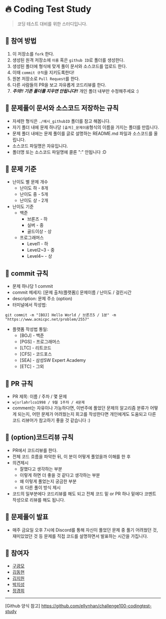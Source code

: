 # :fire: Coding Test Study

> 코딩 테스트 대비를 위한 스터디입니다.



## 📌 참여 방법

1. 이 저장소를 `fork` 한다.
2. 생성된 원격 저장소에 `이름` 혹은 `github ID`로 폴더를 생성한다.
3. 생성된 폴더에 형식에 맞게 풀이 문서와 소스코드를 업로드 한다.
4. 이때 `commit 규칙`을 지키도록한다!
5. 원본 저장소로 `Pull Request`를 한다.
6. 다른 사람들의 PR을 보고 자유롭게 코드리뷰를 한다.
7. ***주의!! 기존 폴더를 지우면 안됩니다!!*** 개인 폴더 내부만 수정해주세요 :)



## 📌 문제풀이 문서와 소스코드 저장하는 규칙

- 자세한 형식은 `./예시_githubID` 폴더를 참고 해봅니다.
- 자기 폴더 내에 문제 하나당 `[출처]_문제이름`형식의 이름을 가지는 폴더를 만듭니다.
- 문제 폴더 내에는 문제 풀이를 글로 설명하는 README.md 파일과 소스코드를 올립니다.
- 소스코드 파일명은 자유입니다.
- 폴더명 또는 소스코드 파일명에 콜론 ":" 안됩니다 :D



## 📌 문제 기준

- 난이도 별 문제 개수
  - 난이도 하 - 8개
  - 난이도 중 - 5개
  - 난이도 상 - 2개
- 난이도 기준
  - 백준
    - 브론즈 - 하
    - 실버 - 중
    - 골드이상 - 상
  - 프로그래머스
    - Level1 - 하
    - Level2~3 - 중
    - Level4~ - 상



## 📌 commit 규칙

- 문제 하나당 1 commit
- commit 메세지: [문제 출처(플랫폼)] 문제이름 / 난이도 / 걸린시간
- description: 문제 주소 (option)
- 터미널에서 작성법:

```
git commit -m "[BOJ] Hello World / 브론즈5 / 1분" -m "https://www.acmicpc.net/problem/2557"
```

- 플랫폼 작성법 통일:
  - [BOJ] - 백준
  - [PGS] - 프로그래머스
  - [LTC] - 리트코드
  - [CFS] - 코드포스
  - [SEA] - 삼성SW Expert Academy
  - [ETC] - 그외



## 📌 PR 규칙

- PR 제목: 이름 / 주차 / 몇 문제
- ``wjsrlahrlco1998 / 9월 1주차 / 4문제``
- comment는 자유이나 가능하다면, 이번주에 풀었던 문제의 알고리즘 분류가 어떻게 되는지,
  어떤 문제가 어려웠는지 회고를 작성한다면 개인에게도 도움되고 다른 코드 리뷰어가 참고하기 좋을 것 같습니다 :)



## 📌 (option)코드리뷰 규칙

- PR에서 코드리뷰를 한다.
- 전체 코드 흐름을 파악한 뒤, 이 분이 어떻게 풀었을까 이해를 한 후
- 의견제시
  - 잘했다고 생각하는 부분
  - 이렇게 하면 더 좋을 것 같다고 생각하는 부분
  - 왜 이렇게 풀었는지 궁금한 부분
  - 또 다른 풀이 방식 제시
- 코드의 일부분에다 코드리뷰를 해도 되고 전체 코드 밑 or PR 하나 밑에다 코멘트 작성으로 리뷰를 해도 됩니다.



## 📌 문제풀이 발표

- 매주 금요일 오후 7시에 Discord를 통해 자신이 풀었던 문제 중 풀기 어려웠던 것, 재미있었던 것 등 문제를 직접 코드를 설명하면서 발표하는 시간을 가집니다.



## :two_men_holding_hands: 참여자

- [구광모](https://github.com/koo-kwang-mo)
- [김동현](https://github.com/KiiiimDong)
- [김지원](https://github.com/jiwonn1e)
- [박지성](https://github.com/wjsrlahrlco1998)
- [정경희](https://github.com/k-hee803)



---

[Github 양식 참고] https://github.com/ellynhan/challenge100-codingtest-study